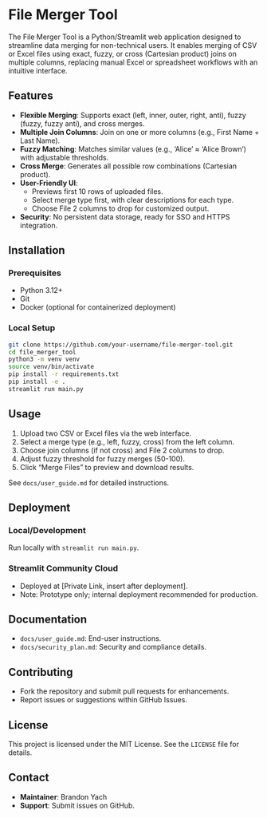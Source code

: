 # File Merger Tool

The File Merger Tool is a Python/Streamlit web application designed to streamline data merging for non-technical users. It enables merging of CSV or Excel files using exact, fuzzy, or cross (Cartesian product) joins on multiple columns, replacing manual Excel or spreadsheet workflows with an intuitive interface. 

## Features
- **Flexible Merging**: Supports exact (left, inner, outer, right, anti), fuzzy (fuzzy, fuzzy anti), and cross merges.
- **Multiple Join Columns**: Join on one or more columns (e.g., First Name + Last Name).
- **Fuzzy Matching**: Matches similar values (e.g., ‘Alice’ ≈ ‘Alice Brown’) with adjustable thresholds.
- **Cross Merge**: Generates all possible row combinations (Cartesian product).
- **User-Friendly UI**:
  - Previews first 10 rows of uploaded files.
  - Select merge type first, with clear descriptions for each type.
  - Choose File 2 columns to drop for customized output.
- **Security**: No persistent data storage, ready for SSO and HTTPS integration.

## Installation

### Prerequisites
- Python 3.12+
- Git
- Docker (optional for containerized deployment)

### Local Setup
```bash
git clone https://github.com/your-username/file-merger-tool.git
cd file_merger_tool
python3 -m venv venv
source venv/bin/activate
pip install -r requirements.txt
pip install -e .
streamlit run main.py
```

## Usage
1. Upload two CSV or Excel files via the web interface.
2. Select a merge type (e.g., left, fuzzy, cross) from the left column.
3. Choose join columns (if not cross) and File 2 columns to drop.
4. Adjust fuzzy threshold for fuzzy merges (50-100).
5. Click “Merge Files” to preview and download results.

See `docs/user_guide.md` for detailed instructions.

## Deployment

### Local/Development
Run locally with `streamlit run main.py`.

### Streamlit Community Cloud 
- Deployed at [Private Link, insert after deployment].
- Note: Prototype only; internal deployment recommended for production.


## Documentation
- `docs/user_guide.md`: End-user instructions.
- `docs/security_plan.md`: Security and compliance details.

## Contributing
- Fork the repository and submit pull requests for enhancements.
- Report issues or suggestions within GitHub Issues.

## License
This project is licensed under the MIT License. See the `LICENSE` file for details.

## Contact
- **Maintainer**: Brandon Yach
- **Support**: Submit issues on GitHub.